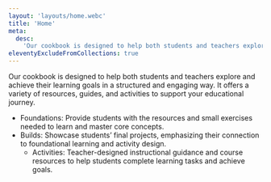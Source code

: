 ```yaml
---
layout: 'layouts/home.webc'
title: 'Home'
meta:
  desc:
    'Our cookbook is designed to help both students and teachers explore and achieve their learning goals in a structured and engaging way.'
eleventyExcludeFromCollections: true
---
```


Our cookbook is designed to help both students and teachers explore and achieve their learning goals in a structured and engaging way. It offers a variety of resources, guides, and activities to support your educational journey.

*	Foundations: Provide students with the resources and small exercises needed to learn and master core concepts.
  * Builds: Showcase students’ final projects, emphasizing their connection to foundational learning and activity design.
	* Activities: Teacher-designed instructional guidance and course resources to help students complete learning tasks and achieve goals.
